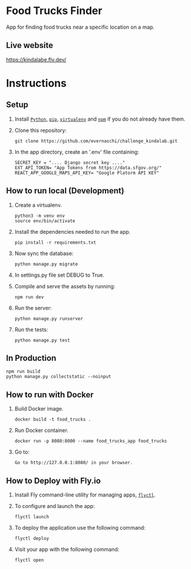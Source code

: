 # Food Trucks Finder
App for finding food trucks near a specific location on a map.

## Live website

https://kindalabe.fly.dev/


# Instructions

## Setup

1. Install [`Python`][python_setup], [`pip`][pip_setup], [`virtualenv`][venv_setup] and [`npm`][npm_setup] if you do not already have them.

1. Clone this repository:

    ```
    git clone https://github.com/evernaschi/challenge_kindalab.git
    ```

1. In the app directory, create an '.env' file containing:
    ```
    SECRET_KEY = ".... Django secret key ...."
    EXT_API_TOKEN= "App Tokens from https://data.sfgov.org/"
    REACT_APP_GOOGLE_MAPS_API_KEY= "Google Platorm API KEY"
    ```

## How to run local (Development)

1. Create a virtualenv.

    ```
    python3 -m venv env
    source env/bin/activate
    ```

1. Install the dependencies needed to run the app.

    ```
    pip install -r requirements.txt
    ```

1. Now sync the database:

    ```
    python manage.py migrate
    ```
  
1. In settings.py file set DEBUG to True.

1. Compile and serve the assets by running:

    ```
    npm run dev
    ```

1. Run the server:

    ```
    python manage.py runserver
    ```

1. Run the tests:

    ```
    python manage.py test
    ```

## In Production

    npm run build
    python manage.py collectstatic --noinput


## How to run with Docker

1. Build Docker image.

    ```
    docker build -t food_trucks .
    ```

1. Run Docker container.

    ```
    docker run -p 8080:8000 --name food_trucks_app food_trucks
    ```
1. Go to:

    ```
    Go to http://127.0.0.1:8080/ in your browser.
    ```

## How to Deploy with Fly.io

1. Install Fly command-line utility for managing apps, [`flyctl`][fly_setup].

1. To configure and launch the app:

    ```
    flyctl launch
    ```

1. To deploy the application use the following command:

    ```
    flyctl deploy
    ```

1. Visit your app with the following command:

    ```
    flyctl open
    ```

[python_setup]: https://www.python.org/downloads/
[pip_setup]: https://pypi.org/project/pip/
[venv_setup]: https://pypi.org/project/virtualenv/
[npm_setup]: https://docs.npmjs.com/
[fly_setup]: https://fly.io/docs/hands-on/install-flyctl/
